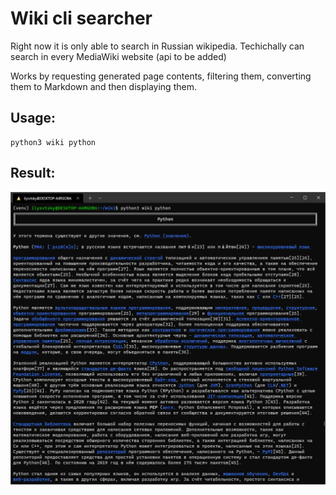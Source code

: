 # Wiki cli searcher

Right now it is only able to search in Russian wikipedia. Techichally can search in every MediaWiki website (api to be added)

Works by requesting generated page contents, filtering them, converting them to Markdown and then displaying them.

## Usage:
```
python3 wiki python
```

## Result:
![](imgs/screenshot.png)
